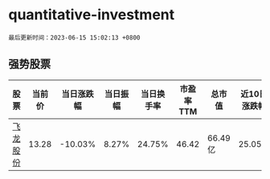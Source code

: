 # quantitative-investment

`最后更新时间：2023-06-15 15:02:13 +0800`

## 强势股票

|股票|当前价|当日涨跌幅|当日振幅|当日换手率|市盈率TTM|总市值|近10日涨跌幅|
|----|----|----|----|----|----|----|----|
|[飞龙股份](https://xueqiu.com/S/SZ002536)|13.28|-10.03%|8.27%|24.75%|46.42|66.49亿|25.05%|
